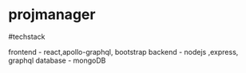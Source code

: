# projmanager

#techstack

frontend - react,apollo-graphql, bootstrap 
backend - nodejs ,express, graphql 
database - mongoDB

